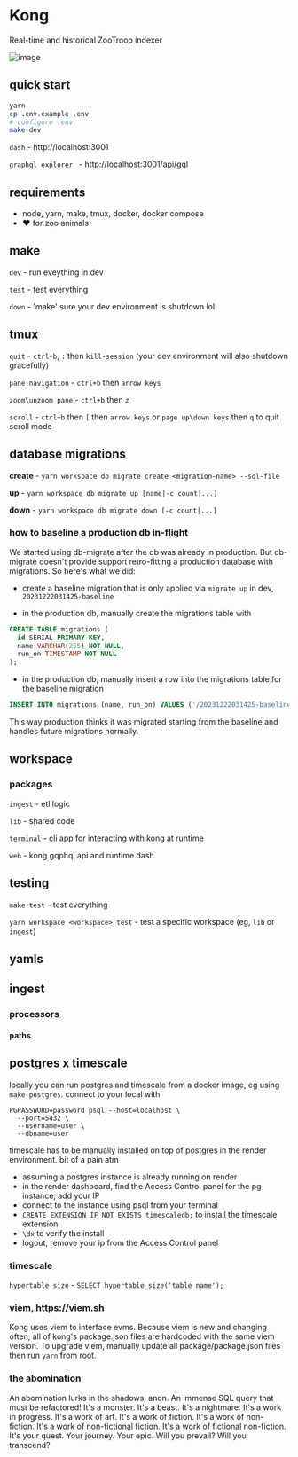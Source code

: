 # Kong
Real-time and historical ZooTroop indexer


![image](https://github.com/murderteeth/kong/assets/89237203/dd71d8f5-5ed6-429e-a7e3-8f12cd2a3661)




## quick start
```bash
yarn
cp .env.example .env
# configure .env
make dev
```
`dash` - http://localhost:3001

`graphql explorer ` - http://localhost:3001/api/gql


## requirements
- node, yarn, make, tmux, docker, docker compose
- ♥ for zoo animals


## make
`dev` - run eveything in dev

`test` - test everything

`down` - 'make' sure your dev environment is shutdown lol


## tmux
`quit` - `ctrl+b`, `:` then `kill-session` (your dev environment will also shutdown gracefully)

`pane navigation` - `ctrl+b` then `arrow keys`

`zoom\unzoom pane` - `ctrl+b` then `z`

`scroll` - `ctrl+b` then `[` then `arrow keys` or `page up\down keys` then `q` to quit scroll mode


## database migrations
**create** - `yarn workspace db migrate create <migration-name> --sql-file`

**up** - `yarn workspace db migrate up [name|-c count|...]`

**down** - `yarn workspace db migrate down [-c count|...]`


### how to baseline a production db in-flight
We started using db-migrate after the db was already in production. But db-migrate doesn't provide support retro-fitting a production database with migrations. So here's what we did:

- create a baseline migration that is only applied via `migrate up` in dev, `20231222031425-baseline`

- in the production db, manually create the migrations table with
```sql
CREATE TABLE migrations (
  id SERIAL PRIMARY KEY,
  name VARCHAR(255) NOT NULL,
  run_on TIMESTAMP NOT NULL
);
```

- in the production db, manually insert a row into the migrations table for the baseline migration
```sql
INSERT INTO migrations (name, run_on) VALUES ('/20231222031425-baseline', CURRENT_TIMESTAMP);
```

This way production thinks it was migrated starting from the baseline and handles future migrations normally.


## workspace
### packages
`ingest` - etl logic

`lib` - shared code

`terminal` - cli app for interacting with kong at runtime

`web` - kong gqphql api and runtime dash


## testing
`make test` - test everything

`yarn workspace <workspace> test` - test a specific workspace (eg, `lib` or `ingest`)


## yamls
## ingest
### processors
#### paths


## postgres x timescale
locally you can run postgres and timescale from a docker image, eg using `make postgres`. connect to your local with
```
PGPASSWORD=password psql --host=localhost \
  --port=5432 \
  --username=user \
  --dbname=user
```

timescale has to be manually installed on top of postgres in the render environment. bit of a pain atm
- assuming a postgres instance is already running on render
- in the render dashboard, find the Access Control panel for the pg instance, add your IP
- connect to the instance using psql from your terminal
- `CREATE EXTENSION IF NOT EXISTS timescaledb;` to install the timescale extension
- `\dx` to verify the install
- logout, remove your ip from the Access Control panel


### timescale
`hypertable size` - `SELECT hypertable_size('table name');`


### viem, https://viem.sh
Kong uses viem to interface evms. Because viem is new and changing often, all of kong's package.json files are hardcoded with the same viem version. To upgrade viem, manually update all package/package.json files then run `yarn` from root.


### the abomination 
An abomination lurks in the shadows, anon. An immense SQL query that must be refactored! It's a monster. It's a beast. It's a nightmare. It's a work in progress. It's a work of art. It's a work of fiction. It's a work of non-fiction. It's a work of non-fictional fiction. It's a work of fictional non-fiction. It's your quest. Your journey. Your epic. Will you prevail? Will you transcend?
